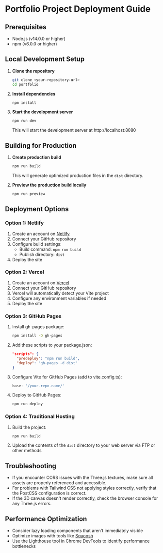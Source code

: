 
# Portfolio Project Deployment Guide

## Prerequisites
- Node.js (v14.0.0 or higher)
- npm (v6.0.0 or higher)

## Local Development Setup

1. **Clone the repository**
   ```bash
   git clone <your-repository-url>
   cd portfolio
   ```

2. **Install dependencies**
   ```bash
   npm install
   ```

3. **Start the development server**
   ```bash
   npm run dev
   ```
   This will start the development server at http://localhost:8080

## Building for Production

1. **Create production build**
   ```bash
   npm run build
   ```
   This will generate optimized production files in the `dist` directory.

2. **Preview the production build locally**
   ```bash
   npm run preview
   ```

## Deployment Options

### Option 1: Netlify

1. Create an account on [Netlify](https://www.netlify.com/)
2. Connect your GitHub repository
3. Configure build settings:
   - Build command: `npm run build`
   - Publish directory: `dist`
4. Deploy the site

### Option 2: Vercel

1. Create an account on [Vercel](https://vercel.com/)
2. Connect your GitHub repository
3. Vercel will automatically detect your Vite project
4. Configure any environment variables if needed
5. Deploy the site

### Option 3: GitHub Pages

1. Install gh-pages package:
   ```bash
   npm install -D gh-pages
   ```

2. Add these scripts to your package.json:
   ```json
   "scripts": {
     "predeploy": "npm run build",
     "deploy": "gh-pages -d dist"
   }
   ```

3. Configure Vite for GitHub Pages (add to vite.config.ts):
   ```typescript
   base: '/your-repo-name/'
   ```

4. Deploy to GitHub Pages:
   ```bash
   npm run deploy
   ```

### Option 4: Traditional Hosting

1. Build the project:
   ```bash
   npm run build
   ```

2. Upload the contents of the `dist` directory to your web server via FTP or other methods

## Troubleshooting

- If you encounter CORS issues with the Three.js textures, make sure all assets are properly referenced and accessible.
- For problems with Tailwind CSS not applying styles correctly, verify that the PostCSS configuration is correct.
- If the 3D canvas doesn't render correctly, check the browser console for any Three.js errors.

## Performance Optimization

- Consider lazy loading components that aren't immediately visible
- Optimize images with tools like [Squoosh](https://squoosh.app/)
- Use the Lighthouse tool in Chrome DevTools to identify performance bottlenecks
